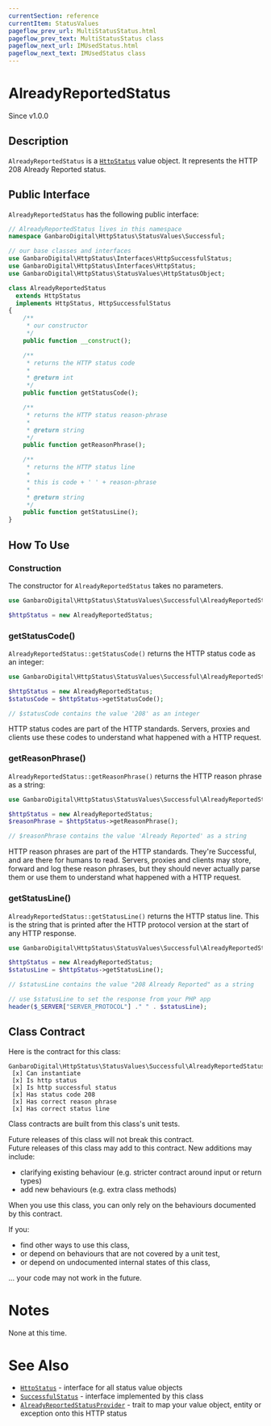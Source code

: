 ```yaml
---
currentSection: reference
currentItem: StatusValues
pageflow_prev_url: MultiStatusStatus.html
pageflow_prev_text: MultiStatusStatus class
pageflow_next_url: IMUsedStatus.html
pageflow_next_text: IMUsedStatus class
---
```


# AlreadyReportedStatus

<div class="callout info">
Since v1.0.0
</div>

## Description

`AlreadyReportedStatus` is a [`HttpStatus`](../Interfaces/HttpStatus.html) value object. It represents the HTTP 208 Already Reported status.

## Public Interface

`AlreadyReportedStatus` has the following public interface:

```php
// AlreadyReportedStatus lives in this namespace
namespace GanbaroDigital\HttpStatus\StatusValues\Successful;

// our base classes and interfaces
use GanbaroDigital\HttpStatus\Interfaces\HttpSuccessfulStatus;
use GanbaroDigital\HttpStatus\Interfaces\HttpStatus;
use GanbaroDigital\HttpStatus\StatusValues\HttpStatusObject;

class AlreadyReportedStatus
  extends HttpStatus
  implements HttpStatus, HttpSuccessfulStatus
{
    /**
     * our constructor
     */
    public function __construct();

    /**
     * returns the HTTP status code
     *
     * @return int
     */
    public function getStatusCode();

    /**
     * returns the HTTP status reason-phrase
     *
     * @return string
     */
    public function getReasonPhrase();

    /**
     * returns the HTTP status line
     *
     * this is code + ' ' + reason-phrase
     *
     * @return string
     */
    public function getStatusLine();
}
```

## How To Use

### Construction

The constructor for `AlreadyReportedStatus` takes no parameters.

```php
use GanbaroDigital\HttpStatus\StatusValues\Successful\AlreadyReportedStatus;

$httpStatus = new AlreadyReportedStatus;
```

### getStatusCode()

`AlreadyReportedStatus::getStatusCode()` returns the HTTP status code as an integer:

```php
use GanbaroDigital\HttpStatus\StatusValues\Successful\AlreadyReportedStatus;

$httpStatus = new AlreadyReportedStatus;
$statusCode = $httpStatus->getStatusCode();

// $statusCode contains the value '208' as an integer
```

HTTP status codes are part of the HTTP standards. Servers, proxies and clients use these codes to understand what happened with a HTTP request.

### getReasonPhrase()

`AlreadyReportedStatus::getReasonPhrase()` returns the HTTP reason phrase as a string:

```php
use GanbaroDigital\HttpStatus\StatusValues\Successful\AlreadyReportedStatus;

$httpStatus = new AlreadyReportedStatus;
$reasonPhrase = $httpStatus->getReasonPhrase();

// $reasonPhrase contains the value 'Already Reported' as a string
```

HTTP reason phrases are part of the HTTP standards. They're Successful, and are there for humans to read. Servers, proxies and clients may store, forward and log these reason phrases, but they should never actually parse them or use them to understand what happened with a HTTP request.

### getStatusLine()

`AlreadyReportedStatus::getStatusLine()` returns the HTTP status line. This is the string that is printed after the HTTP protocol version at the start of any HTTP response.

```php
use GanbaroDigital\HttpStatus\StatusValues\Successful\AlreadyReportedStatus;

$httpStatus = new AlreadyReportedStatus;
$statusLine = $httpStatus->getStatusLine();

// $statusLine contains the value "208 Already Reported" as a string

// use $statusLine to set the response from your PHP app
header($_SERVER["SERVER_PROTOCOL"] ." " . $statusLine);
```

## Class Contract

Here is the contract for this class:

    GanbaroDigital\HttpStatus\StatusValues\Successful\AlreadyReportedStatus
     [x] Can instantiate
     [x] Is http status
     [x] Is http successful status
     [x] Has status code 208
     [x] Has correct reason phrase
     [x] Has correct status line

Class contracts are built from this class's unit tests.

<div class="callout success">
Future releases of this class will not break this contract.
</div>

<div class="callout info" markdown="1">
Future releases of this class may add to this contract. New additions may include:

* clarifying existing behaviour (e.g. stricter contract around input or return types)
* add new behaviours (e.g. extra class methods)
</div>

<div class="callout warning" markdown="1">
When you use this class, you can only rely on the behaviours documented by this contract.

If you:

* find other ways to use this class,
* or depend on behaviours that are not covered by a unit test,
* or depend on undocumented internal states of this class,

... your code may not work in the future.
</div>

# Notes

None at this time.

# See Also

* [`HttpStatus`](../Interfaces/HttpStatus.html) - interface for all status value objects
* [`SuccessfulStatus`](SuccessfulStatus.html) - interface implemented by this class
* [`AlreadyReportedStatusProvider`](../StatusProviders/AlreadyReportedStatusProvider.html) - trait to map your value object, entity or exception onto this HTTP status
